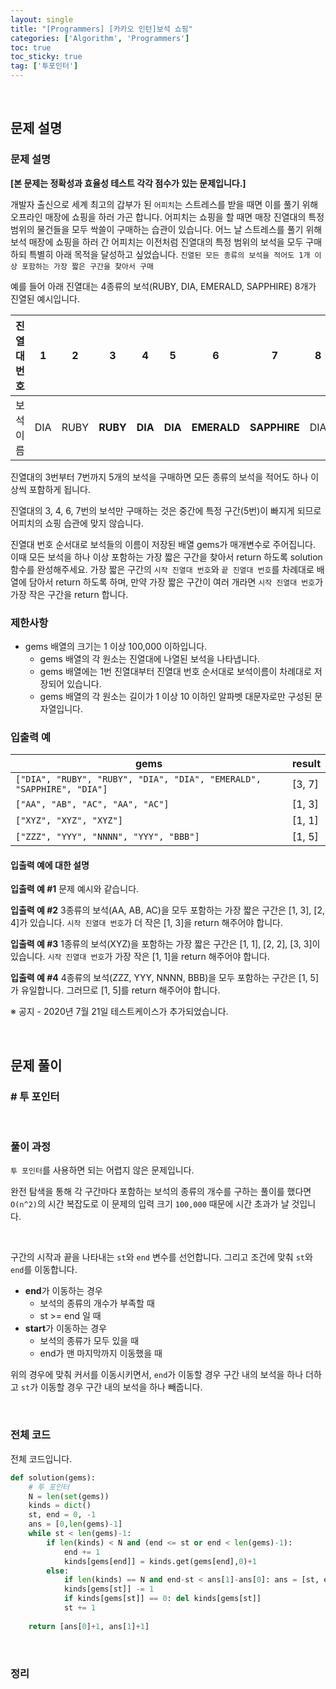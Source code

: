 ```yaml
---
layout: single
title: "[Programmers] [카카오 인턴]보석 쇼핑"
categories: ['Algorithm', 'Programmers']
toc: true
toc_sticky: true
tag: ['투포인터']
---
```




<br>

## 문제 설명

### 문제 설명

**[본 문제는 정확성과 효율성 테스트 각각 점수가 있는 문제입니다.]**

개발자 출신으로 세계 최고의 갑부가 된 `어피치`는 스트레스를 받을 때면 이를 풀기 위해 오프라인 매장에 쇼핑을 하러 가곤 합니다.
어피치는 쇼핑을 할 때면 매장 진열대의 특정 범위의 물건들을 모두 싹쓸이 구매하는 습관이 있습니다.
어느 날 스트레스를 풀기 위해 보석 매장에 쇼핑을 하러 간 어피치는 이전처럼 진열대의 특정 범위의 보석을 모두 구매하되 특별히 아래 목적을 달성하고 싶었습니다.
`진열된 모든 종류의 보석을 적어도 1개 이상 포함하는 가장 짧은 구간을 찾아서 구매`

예를 들어 아래 진열대는 4종류의 보석(RUBY, DIA, EMERALD, SAPPHIRE) 8개가 진열된 예시입니다.

| 진열대 번호 | 1    | 2    | 3        | 4       | 5       | 6           | 7            | 8    |
| ----------- | ---- | ---- | -------- | ------- | ------- | ----------- | ------------ | ---- |
| 보석 이름   | DIA  | RUBY | **RUBY** | **DIA** | **DIA** | **EMERALD** | **SAPPHIRE** | DIA  |

진열대의 3번부터 7번까지 5개의 보석을 구매하면 모든 종류의 보석을 적어도 하나 이상씩 포함하게 됩니다.

진열대의 3, 4, 6, 7번의 보석만 구매하는 것은 중간에 특정 구간(5번)이 빠지게 되므로 어피치의 쇼핑 습관에 맞지 않습니다.

진열대 번호 순서대로 보석들의 이름이 저장된 배열 gems가 매개변수로 주어집니다. 이때 모든 보석을 하나 이상 포함하는 가장 짧은 구간을 찾아서 return 하도록 solution 함수를 완성해주세요.
가장 짧은 구간의 `시작 진열대 번호`와 `끝 진열대 번호`를 차례대로 배열에 담아서 return 하도록 하며, 만약 가장 짧은 구간이 여러 개라면 `시작 진열대 번호`가 가장 작은 구간을 return 합니다.

### 제한사항

* gems 배열의 크기는 1 이상 100,000 이하입니다.
  * gems 배열의 각 원소는 진열대에 나열된 보석을 나타냅니다.
  * gems 배열에는 1번 진열대부터 진열대 번호 순서대로 보석이름이 차례대로 저장되어 있습니다.
  * gems 배열의 각 원소는 길이가 1 이상 10 이하인 알파벳 대문자로만 구성된 문자열입니다.

### 입출력 예

| gems                                                         | result |
| ------------------------------------------------------------ | ------ |
| `["DIA", "RUBY", "RUBY", "DIA", "DIA", "EMERALD", "SAPPHIRE", "DIA"]` | [3, 7] |
| `["AA", "AB", "AC", "AA", "AC"]`                             | [1, 3] |
| `["XYZ", "XYZ", "XYZ"]`                                      | [1, 1] |
| `["ZZZ", "YYY", "NNNN", "YYY", "BBB"]`                       | [1, 5] |

#### 입출력 예에 대한 설명

**입출력 예 #1**
문제 예시와 같습니다.

**입출력 예 #2**
3종류의 보석(AA, AB, AC)을 모두 포함하는 가장 짧은 구간은 [1, 3], [2, 4]가 있습니다.
`시작 진열대 번호`가 더 작은 [1, 3]을 return 해주어야 합니다.

**입출력 예 #3**
1종류의 보석(XYZ)을 포함하는 가장 짧은 구간은 [1, 1], [2, 2], [3, 3]이 있습니다.
`시작 진열대 번호`가 가장 작은 [1, 1]을 return 해주어야 합니다.

**입출력 예 #4**
4종류의 보석(ZZZ, YYY, NNNN, BBB)을 모두 포함하는 구간은 [1, 5]가 유일합니다.
그러므로 [1, 5]를 return 해주어야 합니다.

※ 공지 - 2020년 7월 21일 테스트케이스가 추가되었습니다.

<br>

## 문제 풀이

### \# 투 포인터

<br>

### 풀이 과정

`투 포인터`를 사용하면 되는 어렵지 않은 문제입니다. 

완전 탐색을 통해 각 구간마다 포함하는 보석의 종류의 개수를 구하는 풀이를 했다면 `O(n^2)`의 시간 복잡도로 이 문제의 입력 크기 `100,000` 때문에 시간 초과가 날 것입니다. 

<br>

구간의 시작과 끝을 나타내는 `st`와 `end` 변수를 선언합니다. 그리고 조건에 맞춰 `st`와 `end`를 이동합니다. 

* **end**가 이동하는 경우
  * 보석의 종류의 개수가 부족할 때
  * st >= end 일 때
* **start**가 이동하는 경우
  * 보석의 종류가 모두 있을 때
  * end가 맨 마지막까지 이동했을 때

위의 경우에 맞춰 커서를 이동시키면서, `end`가 이동할 경우 구간 내의 보석을 하나 더하고 `st`가 이동할 경우 구간 내의 보석을 하나 빼줍니다. 

<br>

### 전체 코드

전체 코드입니다. 

```python
def solution(gems):
    # 투 포인터
    N = len(set(gems))
    kinds = dict()
    st, end = 0, -1
    ans = [0,len(gems)-1]
    while st < len(gems)-1:
        if len(kinds) < N and (end <= st or end < len(gems)-1): 
            end += 1
            kinds[gems[end]] = kinds.get(gems[end],0)+1
        else:
            if len(kinds) == N and end-st < ans[1]-ans[0]: ans = [st, end]
            kinds[gems[st]] -= 1
            if kinds[gems[st]] == 0: del kinds[gems[st]]
            st += 1
            
    return [ans[0]+1, ans[1]+1]
```



<br>

### 정리

